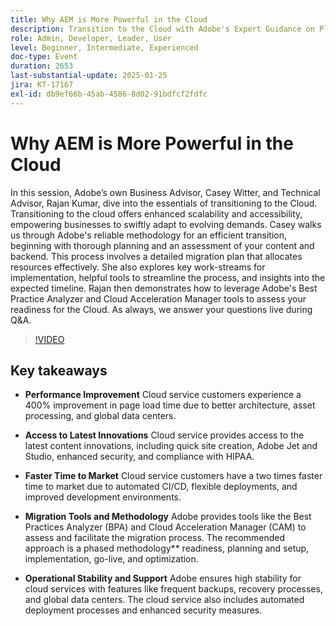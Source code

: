 ```yaml
---
title: Why AEM is More Powerful in the Cloud
description: Transition to the Cloud with Adobe's Expert Guidance on Planning, Migration, and Readiness Assessment Tools
role: Admin, Developer, Leader, User
level: Beginner, Intermediate, Experienced
doc-type: Event
duration: 2653
last-substantial-update: 2025-01-25
jira: KT-17167
exl-id: db9ef66b-45ab-4586-8d02-91bdfcf2fdfc
---
```

# Why AEM is More Powerful in the Cloud

In this session, Adobe’s own Business Advisor, Casey Witter, and Technical Advisor, Rajan Kumar, dive into the essentials of transitioning to the Cloud. Transitioning to the cloud offers enhanced scalability and accessibility, empowering businesses to swiftly adapt to evolving demands. Casey walks us through Adobe's reliable methodology for an efficient transition, beginning with thorough planning and an assessment of your content and backend. This process involves a detailed migration plan that allocates resources effectively. She also explores key work-streams for implementation, helpful tools to streamline the process, and insights into the expected timeline. Rajan then demonstrates how to leverage Adobe's Best Practice Analyzer and Cloud Acceleration Manager tools to assess your readiness for the Cloud. As always, we answer your questions live during Q&A.

>[!VIDEO](https://video.tv.adobe.com/v/3443023/?learn=on&enablevpops)

## Key takeaways

* **Performance Improvement** Cloud service customers experience a 400% improvement in page load time due to better architecture, asset processing, and global data centers.

* **Access to Latest Innovations** Cloud service provides access to the latest content innovations, including quick site creation, Adobe Jet and Studio, enhanced security, and compliance with HIPAA.

* **Faster Time to Market** Cloud service customers have a two times faster time to market due to automated CI/CD, flexible deployments, and improved development environments.

* **Migration Tools and Methodology** Adobe provides tools like the Best Practices Analyzer (BPA) and Cloud Acceleration Manager (CAM) to assess and facilitate the migration process. The recommended approach is a phased methodology** readiness, planning and setup, implementation, go-live, and optimization.

* **Operational Stability and Support** Adobe ensures high stability for cloud services with features like frequent backups, recovery processes, and global data centers. The cloud service also includes automated deployment processes and enhanced security measures.

